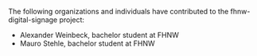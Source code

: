 The following organizations and individuals have contributed to the fhnw-digital-signage project:

* Alexander Weinbeck, bachelor student at FHNW
* Mauro Stehle, bachelor student at FHNW
